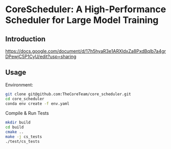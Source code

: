 # CoreScheduler: A High-Performance Scheduler for Large Model Training

## Introduction

https://docs.google.com/document/d/17h5hyaR3e1ARXldxZa8PxdBqlb7a4grDPewjC5P1CyU/edit?usp=sharing

## Usage

Environment:

```bash
git clone git@github.com:TheCoreTeam/core_scheduler.git
cd core_scheduler
conda env create -f env.yaml
```

Compile & Run Tests

```bash
mkdir build
cd build
cmake ..
make -j cs_tests
./test/cs_tests
```
